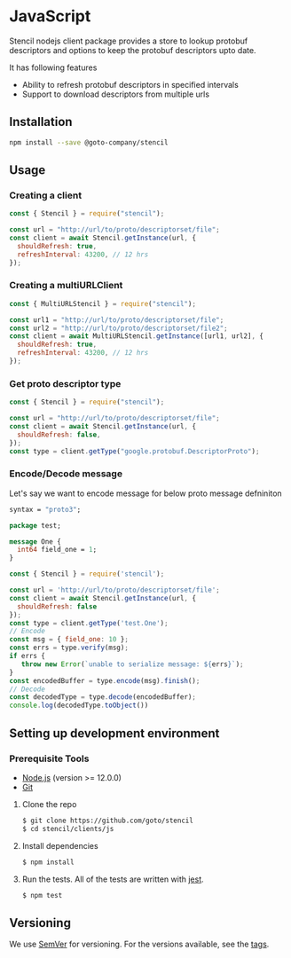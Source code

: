 # JavaScript

Stencil nodejs client package provides a store to lookup protobuf descriptors and options to keep the protobuf descriptors upto date.

It has following features

- Ability to refresh protobuf descriptors in specified intervals
- Support to download descriptors from multiple urls

## Installation

```sh
npm install --save @goto-company/stencil
```

## Usage

### Creating a client

```js
const { Stencil } = require("stencil");

const url = "http://url/to/proto/descriptorset/file";
const client = await Stencil.getInstance(url, {
  shouldRefresh: true,
  refreshInterval: 43200, // 12 hrs
});
```

### Creating a multiURLClient

```js
const { MultiURLStencil } = require("stencil");

const url1 = "http://url/to/proto/descriptorset/file";
const url2 = "http://url/to/proto/descriptorset/file2";
const client = await MultiURLStencil.getInstance([url1, url2], {
  shouldRefresh: true,
  refreshInterval: 43200, // 12 hrs
});
```

### Get proto descriptor type

```js
const { Stencil } = require("stencil");

const url = "http://url/to/proto/descriptorset/file";
const client = await Stencil.getInstance(url, {
  shouldRefresh: false,
});
const type = client.getType("google.protobuf.DescriptorProto");
```

### Encode/Decode message

Let's say we want to encode message for below proto message defniniton

```proto
syntax = "proto3";

package test;

message One {
  int64 field_one = 1;
}
```

```js
const { Stencil } = require('stencil');

const url = 'http://url/to/proto/descriptorset/file';
const client = await Stencil.getInstance(url, {
  shouldRefresh: false
});
const type = client.getType('test.One');
// Encode
const msg = { field_one: 10 };
const errs = type.verify(msg);
if errs {
   throw new Error(`unable to serialize message: ${errs}`);
}
const encodedBuffer = type.encode(msg).finish();
// Decode
const decodedType = type.decode(encodedBuffer);
console.log(decodedType.toObject())
```

## Setting up development environment

### Prerequisite Tools

- [Node.js](https://nodejs.org/) (version >= 12.0.0)
- [Git](https://git-scm.com/)

1. Clone the repo

   ```sh
   $ git clone https://github.com/goto/stencil
   $ cd stencil/clients/js
   ```

2. Install dependencies

   ```sh
   $ npm install
   ```

3. Run the tests. All of the tests are written with [jest](https://jestjs.io/).

   ```sh
   $ npm test
   ```

## Versioning

We use [SemVer](http://semver.org/) for versioning. For the versions available, see the [tags](https://github.com/goto/stencil/tags).

